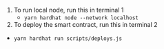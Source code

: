 1. To run local node, run this in terminal 1
   - `yarn hardhat node --network localhost`
2. To deploy the smart contract, run this in terminal 2
  - `yarn hardhat run scripts/deploys.js`